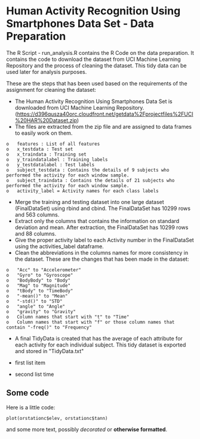# Human Activity Recognition Using Smartphones Data Set - Data Preparation #

The R Script - run_analysis.R contains the R Code on the data preparation. It contains the code to download the dataset from UCI Machine Learning Repository and the process of cleaning the dataset. This tidy data can be used later for analysis purposes.

These are the steps that has been used based on the requirements of the assignment for cleaning the dataset:

-	The Human Activity Recognition Using Smartphones Data Set is downloaded from UCI Machine Learning Repository. (https://d396qusza40orc.cloudfront.net/getdata%2Fprojectfiles%2FUCI%20HAR%20Dataset.zip)
-	The files are extracted from the zip file and are assigned to data frames to easily work on them.
 ```
o	features : List of all features
o	x_testdata : Test set
o	x_traindata : Training set
o	y_traindatalabel : Training labels
o	y_testdatalabel : Test labels
o	subject_testdata : Contains the details of 9 subjects who performed the activity for each window sample. 
o	subject_traindata : Contains the details of 21 subjects who performed the activity for each window sample. 
o	activity_label = Activity names for each class labels
 ```
-	Merge the training and testing dataset into one large dataset (FinalDataSet) using rbind and cbind. The FinalDataSet has 10299 rows and 563 columns.
-	Extract only the columns that contains the information on standard deviation and mean. After extraction, the FinalDataSet has 10299 rows and 88 columns.
-	Give the proper activity label to each Activity number in the FinalDataSet using the activities_label dataframe.
-	Clean the abbreviations in the columns names for more consistency in the dataset. These are the changes that has been made in the dataset:
 ```
o	"Acc" to "Accelerometer"
o	"Gyro" to "Gyroscope"
o	"BodyBody" to "Body"
o	"Mag" to "Magnitude"
o	"tBody" to "TimeBody"
o	"-mean()" to "Mean"
o	"-std()" to "STD"
o	"angle" to "Angle"
o	"gravity" to "Gravity"
o	Column names that start with "t" to "Time"
o	Column names that start with "f" or those column names that contain "-freq()" to "Frequency"
 ```
-	A final TidyData is created that has the average of each attribute for each activity for each individual subject. This tidy dataset is exported and stored in "TidyData.txt"

- first list item
- second list time

## Some code ##

Here is a little code:

 ```
 plot(orstationc$elev, orstationc$tann)
 ```
and some more text, possibly *decorated* or **otherwise formatted**.








